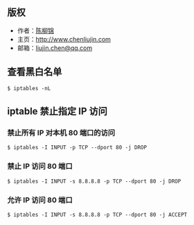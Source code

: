 ## 版权
* 作者：<a href="http://www.chenliujin.com">陈柳锦</a>
* 主页：<a href="http://www.chenliujin.com">http://www.chenliujin.com</a>
* 邮箱：liujin.chen@qq.com

## 查看黑白名单
```
$ iptables -nL
```

## iptable 禁止指定 IP 访问

### 禁止所有 IP 对本机 80 端口的访问
```
$ iptables -I INPUT -p TCP --dport 80 -j DROP
```

### 禁止 IP 访问 80 端口
```
$ iptables -I INPUT -s 8.8.8.8 -p TCP --dport 80 -j DROP
```

### 允许 IP 访问 80 端口
```
$ iptables -I INPUT -s 8.8.8.8 -p TCP --dport 80 -j ACCEPT
```

